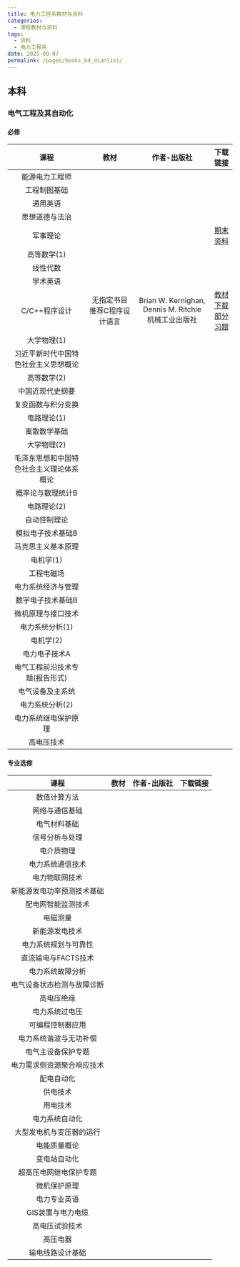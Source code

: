 ```yaml
---
title: 电力工程系教材与资料
categories: 
  - 课程教材与资料
tags: 
  - 资料
  - 电力工程系
date: 2025-09-07
permalink: /pages/books_bd_dianlixi/
---
```

## 本科
### 电气工程及其自动化
#### 必修

| 课程  | 教材 | 作者-出版社 | 下载链接 |
| :---: |:---:|:---:|:---:|
| 能源电力工程师 |  |  |  |
| 工程制图基础 |  |  |  |
| 通用英语 |  |  |  |
| 思想道德与法治 |  |  |  |
| 军事理论 |  |  |<a href="https://onemanager.ncepuinfo.cc/NCEPUwiki/公共基础类课程/军事理论期末参考资料2022级.zip" target="_blank">期末资料</a>|
| 高等数学(1) |  |  |  |
| 线性代数 |  |  |  |
| 学术英语 |  |  |  |
| C/C++程序设计 | 无指定书目 推荐C程序设计语言 | Brian W. Kernighan, Dennis M. Ritchie </br> 机械工业出版社 | <a href="https://onemanager.ncepuinfo.cc/NCEPUwiki/学科门类基础课程/C程序设计语言(Brian W. Kernighan, Dennis M. Ritchie).pdf" target="_blank">教材下载</a> <br> <a href="https://onemanager.ncepuinfo.cc/NCEPUwiki/学科门类基础课程/部分C++习题.zip" target="_blank">部分习题</a>|
| 大学物理(1) |  |  |  |
| 习近平新时代中国特色社会主义思想概论 |  |  |  |
| 高等数学(2) |  |  |  |
| 中国近现代史纲要 |  |  |  |
| 复变函数与积分变换 |  |  |  |
| 电路理论(1) |  |  |  |
| 离散数学基础 |  |  |  |
| 大学物理(2) |  |  |  |
| 毛泽东思想和中国特色社会主义理论体系概论 |  |  |  |
| 概率论与数理统计B |  |  |  |
| 电路理论(2) |  |  |  |
| 自动控制理论 |  |  |  |
| 模拟电子技术基础B |  |  |  |
| 马克思主义基本原理 |  |  |  |
| 电机学(1) |  |  |  |
| 工程电磁场 |  |  |  |
| 电力系统经济与管理 |  |  |  |
| 数字电子技术基础B |  |  |  |
| 微机原理与接口技术 |  |  |  |
| 电力系统分析(1) |  |  |  |
| 电机学(2) |  |  |  |
| 电力电子技术A |  |  |  |
| 电气工程前沿技术专题(报告形式) |  |  |  |
| 电气设备及主系统 |  |  |  |
| 电力系统分析(2) |  |  |  |
| 电力系统继电保护原理 |  |  |  |
| 高电压技术 |  |  |  |

#### 专业选修

| 课程  | 教材 | 作者-出版社 | 下载链接 |
| :---: |:---:|:---:|:---:|
| 数值计算方法 |  |  |  |
| 网络与通信基础 |  |  |  |
| 电气材料基础 |  |  |  |
| 信号分析与处理 |  |  |  |
| 电介质物理 |  |  |  |
| 电力系统通信技术 |  |  |  |
| 电力物联网技术 |  |  |  |
| 新能源发电功率预测技术基础 |  |  |  |
| 配电网智能监测技术 |  |  |  |
| 电磁测量 |  |  |  |
| 新能源发电技术 |  |  |  |
| 电力系统规划与可靠性 |  |  |  |
| 直流输电与FACTS技术 |  |  |  |
| 电力系统故障分析 |  |  |  |
| 电气设备状态检测与故障诊断 |  |  |  |
| 高电压绝缘 |  |  |  |
| 电力系统过电压 |  |  |  |
| 可编程控制器应用 |  |  |  |
| 电力系统谐波与无功补偿 |  |  |  |
| 电气主设备保护专题 |  |  |  |
| 电力需求侧资源聚合响应技术 |  |  |  |
| 配电自动化 |  |  |  |
| 供电技术 |  |  |  |
| 用电技术 |  |  |  |
| 电力系统自动化 |  |  |  |
| 大型发电机与变压器的运行 |  |  |  |
| 电能质量概论 |  |  |  |
| 变电站自动化 |  |  |  |
| 超高压电网继电保护专题 |  |  |  |
| 微机保护原理 |  |  |  |
| 电力专业英语 |  |  |  |
| GIS装置与电力电缆 |  |  |  |
| 高电压试验技术 |  |  |  |
| 高压电器 |  |  |  |
| 输电线路设计基础 |  |  |  |


